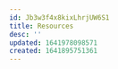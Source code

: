 ```yaml
---
id: Jb3w3f4x8kixLhrjUW6S1
title: Resources
desc: ''
updated: 1641978098571
created: 1641895751361
---
```






